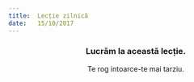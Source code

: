 ```yaml
---
title:  Lecție zilnică
date:   15/10/2017
---
```


### <center>Lucrăm la această lecție.</center>
<center>Te rog intoarce-te mai tarziu.</center>